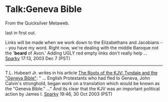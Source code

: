 
# Talk:Geneva Bible

From the Quicksilver Metaweb.

last in first out.

Links will be made when we work down to the Elizabethans and Jacobians -- you have my word. Right now, we're dealing with the middle Baroque not the '**beard** of Avon.' Adding UGLY red empty links don't really help ... [Sparky](/user-stsparky) 17:13, 2003 Dec 7 (PST)


---


 T.L. Hubeart Jr. writes in his article [The Roots of the KJV: Tyndale and the "Geneva Bible"](/http-members-aol-com-basfawlty-bibtabl-htm): " ... English Protestants who had fled to Geneva, John Calvin's stronghold, began work on a translation which would be known as the "Geneva Bible." ..."
 And its clear that the KJV was an important political action by James I. [Sparky](/user-stsparky) 19:46, 30 Oct 2003 (PST)
